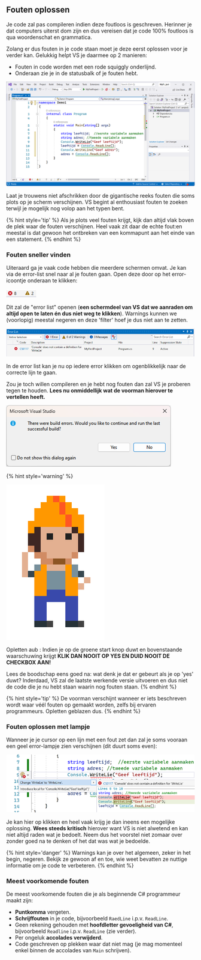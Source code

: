
## Fouten oplossen

Je code zal pas compileren indien deze foutloos is geschreven. Herinner je dat computers uiterst dom zijn en dus vereisen dat je code 100% foutloos is qua woordenschat en grammatica.

Zolang er dus fouten in je code staan moet je deze eerst oplossen voor je verder kan. Gelukkig helpt VS je daarmee op 2 manieren:

* Fouten in code worden met een rode squiggly onderlijnd.
* Onderaan zie je in de statusbalk of je fouten hebt.

![Zie je de fout?](../assets/0_intro/error.PNG)



Laat je trouwens niet afschrikken door de gigantische reeks fouten die soms plots op je scherm verschijnen. VS begint al enthousiast fouten te zoeken terwijl je mogelijk nog volop aan het typen bent. 

{% hint style='tip' %}
Als je plots veel fouten krijgt, kijk dan altijd vlak boven de plek waar de fouten verschijnen. Heel vaak zit daar de echte fout:en meestal is dat gewoon het ontbreken van een kommapunt aan het einde van een statement.
{% endhint %}



### Fouten sneller vinden

Uiteraard ga je vaak code hebben die meerdere schermen omvat. Je kan via de error-list snel naar al je fouten gaan. Open deze door op het error-icoontje onderaan te klikken:

![So many errors?!](../assets/1_csharpbasics/errors.png)


Dit zal de "error list" openen (**een schermdeel van VS dat we aanraden om altijd open te laten én dus niet weg te klikken**). Warnings kunnen we (voorlopig) meestal negeren en deze 'filter' hoef je dus niet aan te zetten.


![De error list.](../assets/0_intro/errorlist.PNG)

In de error list kan je nu op iedere error klikken om ogenblikkelijk naar de correcte lijn te gaan.

Zou je toch willen compileren en je hebt nog fouten dan zal VS je proberen tegen te houden. **Lees nu onmiddellijk wat de voorman hierover te vertellen heeft.**


![OPLETTEN!](../assets/0_intro/errorwarning.PNG)


{% hint style='warning' %}

![](../assets/attention.png)

Opletten aub : Indien je op de groene start knop duwt en bovenstaande waarschuwing krijgt **KLIK DAN NOOIT OP YES EN DUID NOOIT DE CHECKBOX AAN!**

Lees de boodschap eens goed na: wat denk je dat er gebeurt als je op 'yes' duwt? Inderdaad, VS zal de laatste werkende versie uitvoeren en dus niet de code die je nu hebt staan waarin nog fouten staan.
{% endhint %}


{% hint style='tip' %}
De voorman verschijnt wanneer er iets beschreven wordt waar véél fouten op gemaakt worden, zelfs bij ervaren programmeurs. Opletten geblazen dus.
{% endhint %}




### Fouten oplossen met lampje

Wanneer je je cursor op een lijn met een fout zet dan zal je soms vooraan een geel error-lampje zien verschijnen (dit duurt soms even):

![Lampje: de brenger der oplossingen...In tegenstelling tot Clippy de Office assistent uit de jaren '90....](../assets/0_intro/errorlampje.png)

Je kan hier op klikken en heel vaak krijg je dan ineens een mogelijke oplossing. **Wees steeds kritisch** hierover want VS is niet alwetend en kan niet altijd raden wat je bedoelt. Neem dus het voorstel niet zomaar over zonder goed na te denken of het dat was wat je bedoelde.

{% hint style='danger' %}
Warnings kan je over het algemeen, zeker in het begin, negeren. Bekijk ze gewoon af en toe, wie weet bevatten ze nuttige informatie om je code te verbeteren.
{% endhint %}


### Meest voorkomende fouten

De meest voorkomende fouten die je als beginnende C# programmeur maakt zijn:

* **Puntkomma** vergeten.
* **Schrijffouten** in je code, bijvoorbeeld ``RaedLine`` i.p.v. ``ReadLine``.
* Geen rekening gehouden met **hoofdletter gevoeligheid van C#**, bijvoorbeeld ``Readline`` i.p.v. ``ReadLine`` (zie verder).
* Per ongeluk **accolades verwijderd**.
* Code geschreven op plekken waar dat niet mag (je mag momenteel enkel binnen de accolades van ``Main`` schrijven).


